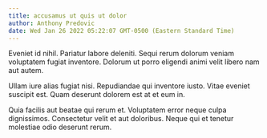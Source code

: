 ```yaml
---
title: accusamus ut quis ut dolor
author: Anthony Predovic
date: Wed Jan 26 2022 05:22:07 GMT-0500 (Eastern Standard Time)
---
```

Eveniet id nihil. Pariatur labore deleniti. Sequi rerum dolorum veniam voluptatem fugiat inventore. Dolorum ut porro eligendi animi velit libero nam aut autem.

 Ullam iure alias fugiat nisi. Repudiandae qui inventore iusto. Vitae eveniet suscipit est. Quam deserunt dolorem est at et eum in.

 Quia facilis aut beatae qui rerum et. Voluptatem error neque culpa dignissimos. Consectetur velit et aut doloribus. Neque qui et tenetur molestiae odio deserunt rerum.